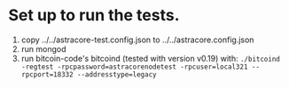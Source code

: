 # Set up to run the tests.

1. copy ../../astracore-test.config.json to ../../astracore.config.json
2. run mongod
3. run bitcoin-code's bitcoind (tested with version v0.19) with:
   `./bitcoind -regtest -rpcpassword=astracorenodetest -rpcuser=local321 --rpcport=18332 --addresstype=legacy`
